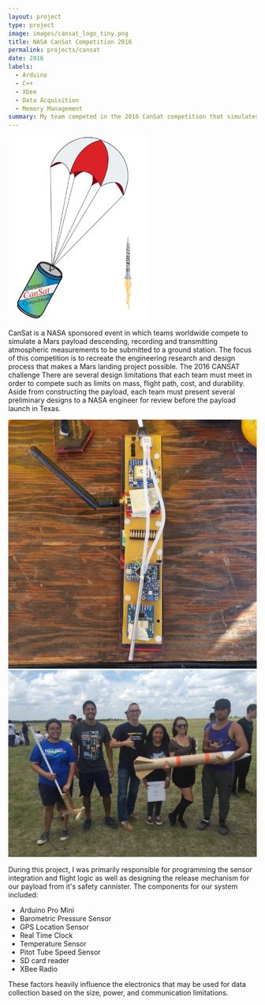 ```yaml
---
layout: project
type: project
image: images/cansat_logo_tiny.png
title: NASA CanSat Competition 2016
permalink: projects/cansat
date: 2016
labels:
  - Arduino
  - C++
  - Xbee 
  - Data Acquisition
  - Memory Management
summary: My team competed in the 2016 CanSat competition that simulates the landing of a payload on Mars. Our school won 12th place overall and 3rd place in the U.S.
---
```


<div class="ui image">
  <img class="ui image" src="../images/cansat_logo.png">
</div>

CanSat is a NASA sponsored event in which teams worldwide compete to simulate a Mars payload descending, recording and transmitting atmospheric measurements to be submitted to a ground station. The focus of this competition is to recreate the engineering research and design process that makes a Mars landing project possible. The 2016 CANSAT challenge There are several design limitations that each team must meet in order to compete such as limits on mass, flight path, cost, and durability. Aside from constructing the payload, each team must present several preliminary designs to a NASA engineer for review before the payload launch in Texas. 

<div class="ui small rounded images">
  <img class="ui image" src="../images/cansat_board.jpg">
  <img class="ui image" src="../images/cansat_group.jpeg">
</div>

During this project, I was primarily responsible for programming the sensor integration and flight logic as well as designing the release mechanism for our payload from it's safety cannister. The components for our system included:
<ul>
  <li> Arduino Pro Mini </li>
  <li> Barometric Pressure Sensor </b></li>
  <li> GPS Location Sensor </li>
  <li> Real Time Clock </li>
  <li> Temperature Sensor </li>
  <li> Pitot Tube Speed Sensor </li>
  <li> SD card reader </li>
  <li> XBee Radio </li>
</ul>
 
  These factors heavily influence the electronics that may be used for data collection based on the size, power, and communication limitations.



